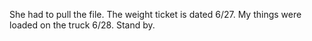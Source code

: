 <html><body><p>She had to pull the file. The weight ticket is dated 6/27. My things were loaded on the truck 6/28. Stand by.</p></body></html>